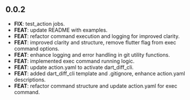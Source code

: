## 0.0.2

 - **FIX**: test_action jobs.
 - **FEAT**: update README with examples.
 - **FEAT**: refactor command execution and logging for improved clarity.
 - **FEAT**: improved clarity and structure, remove flutter flag from exec command options.
 - **FEAT**: enhance logging and error handling in git utility functions.
 - **FEAT**: implemented exec command running logic.
 - **FEAT**: update action.yaml to activate dart_diff_cli.
 - **FEAT**: added dart_diff_cli template and .gitignore, enhance action.yaml descriptions.
 - **FEAT**: refactor command structure and update action.yaml for exec command.

